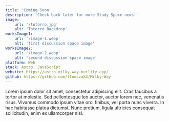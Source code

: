 ```yaml
---
title: 'Coming Soon'
description: 'Check back later for more Study Space news!'
image:
    url: '/totorro.jpg'
    alt: 'Totorro Backdrop'
worksImage1:
    url: '/image-1.webp'
    alt: 'first discussion space image'
worksImage2:
    url: '/image-2.webp'
    alt: 'second discussion space image'
platform: Web
stack: Astro, JavaScript
website: https://astro-milky-way.netlify.app/
github: https://github.com/ttomczak3/Milky-Way
---
```


Lorem ipsum dolor sit amet, consectetur adipiscing elit. Cras faucibus a tortor at molestie. Sed pellentesque leo auctor, auctor lorem nec, venenatis risus. Vivamus commodo ipsum vitae orci finibus, vel porta nunc viverra. In hac habitasse platea dictumst. Nunc pretium, ligula ultricies consequat sollicitudin, enim ex ullamcorper nisl.
